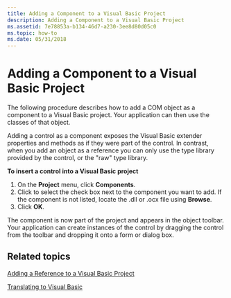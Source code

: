```yaml
---
title: Adding a Component to a Visual Basic Project
description: Adding a Component to a Visual Basic Project
ms.assetid: 7e78853a-b134-46d7-a230-3ee8d80d05c0
ms.topic: how-to
ms.date: 05/31/2018
---
```


# Adding a Component to a Visual Basic Project

The following procedure describes how to add a COM object as a component to a Visual Basic project. Your application can then use the classes of that object.

Adding a control as a component exposes the Visual Basic extender properties and methods as if they were part of the control. In contrast, when you add an object as a reference you can only use the type library provided by the control, or the "raw" type library.

**To insert a control into a Visual Basic project**

1.  On the **Project** menu, click **Components**.
2.  Click to select the check box next to the component you want to add. If the component is not listed, locate the .dll or .ocx file using **Browse**.
3.  Click **OK**.

The component is now part of the project and appears in the object toolbar. Your application can create instances of the control by dragging the control from the toolbar and dropping it onto a form or dialog box.

## Related topics

<dl> <dt>

[Adding a Reference to a Visual Basic Project](adding-a-reference-to-a-visual-basic-project.md)
</dt> <dt>

[Translating to Visual Basic](translating-to-visual-basic.md)
</dt> </dl>

 

 




